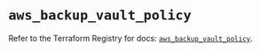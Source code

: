 # `aws_backup_vault_policy`

Refer to the Terraform Registry for docs: [`aws_backup_vault_policy`](https://registry.terraform.io/providers/hashicorp/aws/5.100.0/docs/resources/backup_vault_policy).
